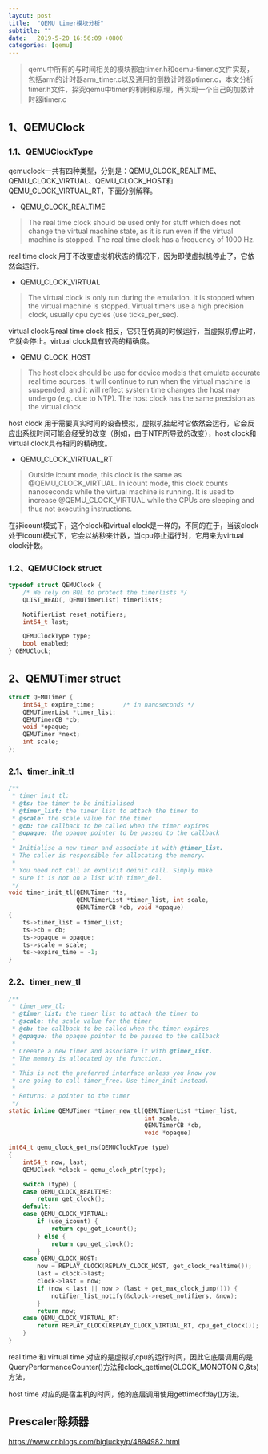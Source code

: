 ```yaml
---
layout: post
title:  "QEMU timer模块分析"
subtitle: ""
date:   2019-5-20 16:56:09 +0800
categories: [qemu]
---
```


> qemu中所有的与时间相关的模块都由timer.h和qemu-timer.c文件实现，包括arm的计时器arm_timer.c以及通用的倒数计时器ptimer.c，本文分析timer.h文件，探究qemu中timer的机制和原理，再实现一个自己的加数计时器itimer.c

## 1、QEMUClock

### 1.1、QEMUClockType

qemuclock一共有四种类型，分别是：QEMU_CLOCK_REALTIME、QEMU_CLOCK_VIRTUAL、QEMU_CLOCK_HOST和QEMU_CLOCK_VIRTUAL_RT，下面分别解释。

- QEMU_CLOCK_REALTIME

> The real time clock should be used only for stuff which does not change the virtual machine state, as it is run even if the virtual machine is stopped. The real time clock has a frequency of 1000 Hz.

real time clock 用于不改变虚拟机状态的情况下，因为即使虚拟机停止了，它依然会运行。

- QEMU_CLOCK_VIRTUAL

> The virtual clock is only run during the emulation. It is stopped when the virtual machine is stopped. Virtual timers use a high precision clock, usually cpu cycles (use ticks_per_sec).

virtual clock与real time clock 相反，它只在仿真的时候运行，当虚拟机停止时，它就会停止。virtual clock具有较高的精确度。

- QEMU_CLOCK_HOST

> The host clock should be use for device models that emulate accurate real time sources. It will continue to run when the virtual machine is suspended, and it will reflect system time changes the host may undergo (e.g. due to NTP). The host clock has the same precision as the virtual clock.

host clock 用于需要真实时间的设备模拟，虚拟机挂起时它依然会运行，它会反应出系统时间可能会经受的改变（例如，由于NTP所导致的改变），host clock和virtual clock具有相同的精确度。

- QEMU_CLOCK_VIRTUAL_RT

> Outside icount mode, this clock is the same as @QEMU_CLOCK_VIRTUAL. In icount mode, this clock counts nanoseconds while the virtual machine is running.  It is used to increase @QEMU_CLOCK_VIRTUAL while the CPUs are sleeping and thus not executing instructions.

在非icount模式下，这个clock和virtual clock是一样的，不同的在于，当该clock处于icount模式下，它会以纳秒来计数，当cpu停止运行时，它用来为virtual clock计数。

### 1.2、QEMUClock struct

```c
typedef struct QEMUClock {
    /* We rely on BQL to protect the timerlists */
    QLIST_HEAD(, QEMUTimerList) timerlists;

    NotifierList reset_notifiers;
    int64_t last;

    QEMUClockType type;
    bool enabled;
} QEMUClock;
```



## 2、QEMUTimer struct

```c
struct QEMUTimer {
    int64_t expire_time;        /* in nanoseconds */
    QEMUTimerList *timer_list;
    QEMUTimerCB *cb;
    void *opaque;
    QEMUTimer *next;
    int scale;
};
```

### 2.1、timer_init_tl

```c
/**
 * timer_init_tl:
 * @ts: the timer to be initialised
 * @timer_list: the timer list to attach the timer to
 * @scale: the scale value for the timer
 * @cb: the callback to be called when the timer expires
 * @opaque: the opaque pointer to be passed to the callback
 *
 * Initialise a new timer and associate it with @timer_list.
 * The caller is responsible for allocating the memory.
 *
 * You need not call an explicit deinit call. Simply make
 * sure it is not on a list with timer_del.
 */
void timer_init_tl(QEMUTimer *ts,
                   QEMUTimerList *timer_list, int scale,
                   QEMUTimerCB *cb, void *opaque)
{
    ts->timer_list = timer_list;
    ts->cb = cb;
    ts->opaque = opaque;
    ts->scale = scale;
    ts->expire_time = -1;
}
```

### 2.2、timer_new_tl

```c
/**
 * timer_new_tl:
 * @timer_list: the timer list to attach the timer to
 * @scale: the scale value for the timer
 * @cb: the callback to be called when the timer expires
 * @opaque: the opaque pointer to be passed to the callback
 *
 * Creeate a new timer and associate it with @timer_list.
 * The memory is allocated by the function.
 *
 * This is not the preferred interface unless you know you
 * are going to call timer_free. Use timer_init instead.
 *
 * Returns: a pointer to the timer
 */
static inline QEMUTimer *timer_new_tl(QEMUTimerList *timer_list,
                                      int scale,
                                      QEMUTimerCB *cb,
                                      void *opaque)
```

```c
int64_t qemu_clock_get_ns(QEMUClockType type)
{
    int64_t now, last;
    QEMUClock *clock = qemu_clock_ptr(type);

    switch (type) {
    case QEMU_CLOCK_REALTIME:
        return get_clock();
    default:
    case QEMU_CLOCK_VIRTUAL:
        if (use_icount) {
            return cpu_get_icount();
        } else {
            return cpu_get_clock();
        }
    case QEMU_CLOCK_HOST:
        now = REPLAY_CLOCK(REPLAY_CLOCK_HOST, get_clock_realtime());
        last = clock->last;
        clock->last = now;
        if (now < last || now > (last + get_max_clock_jump())) {
            notifier_list_notify(&clock->reset_notifiers, &now);
        }
        return now;
    case QEMU_CLOCK_VIRTUAL_RT:
        return REPLAY_CLOCK(REPLAY_CLOCK_VIRTUAL_RT, cpu_get_clock());
    }
}
```

real time 和 virtual time 对应的是虚拟机cpu的运行时间，因此它底层调用的是QueryPerformanceCounter()方法和clock_gettime(CLOCK_MONOTONIC,&ts)方法，

host time 对应的是宿主机的时间，他的底层调用使用gettimeofday()方法。

## Prescaler除频器

<https://www.cnblogs.com/biglucky/p/4894982.html>